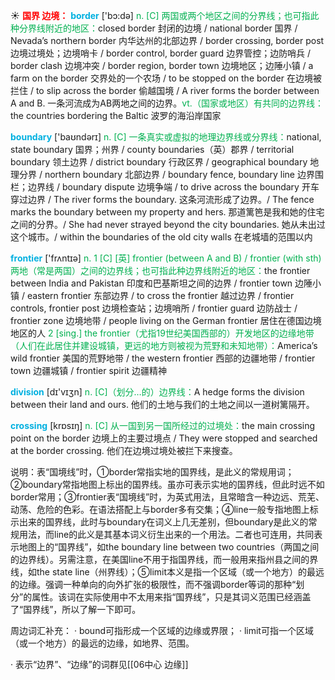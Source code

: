 ☀ <font color="red">**国界 边境：**</font>
<font color="sky blue">**border**</font> ['bɔ:də] 
<font color="#00b050">n. [C] 两国或两个地区之间的分界线；也可指此种分界线附近的地区：</font>closed border 封闭的边境 / national border 国界 / Nevada’s northern border 内华达州的北部边界 / border crossing, border post 边境过境处；边境哨卡 / border control, border guard 边界管控；边防哨兵 / border clash 边境冲突 / border region, border town 边境地区；边陲小镇 / a farm on the border 交界处的一个农场 / to be stopped on the border 在边境被拦住 / to slip across the border 偷越国境 / A river forms the border between A and B. 一条河流成为AB两地之间的边界。<font color="#00b050">vt.（国家或地区）有共同的边界线：</font>the countries bordering the Baltic 波罗的海沿岸国家 

<font color="sky blue">**boundary**</font> ['baʊndərɪ] 
<font color="#00b050">n. [C] 一条真实或虚拟的地理边界线或分界线：</font>national, state boundary 国界；州界 / county boundaries（英）郡界 / territorial boundary 领土边界 / district boundary 行政区界 / geographical boundary 地理分界 / northern boundary 北部边界 / boundary fence, boundary line 边界围栏；边界线 / boundary dispute 边境争端 / to drive across the boundary 开车穿过边界 / The river forms the boundary. 这条河流形成了边界。/ The fence marks the boundary between my property and hers. 那道篱笆是我和她的住宅之间的分界。/ She had never strayed beyond the city boundaries. 她从未出过这个城市。/ within the boundaries of the old city walls 在老城墙的范围以内

<font color="sky blue">**frontier**</font> ['frʌntɪə] 
<font color="#00b050">n. 1 [C] [英] frontier (between A and B) / frontier (with sth) 两地（常是两国）之间的边界线；也可指此种边界线附近的地区：</font>the frontier between India and Pakistan 印度和巴基斯坦之间的边界 / frontier town 边陲小镇 / eastern frontier 东部边界 / to cross the frontier 越过边界 / frontier controls, frontier post 边境检查站；边境哨所 / frontier guard 边防战士 / frontier zone 边境地带 / people living on the German frontier 居住在德国边境地区的人 <font color="#00b050">2 [sing.] the frontier（尤指19世纪美国西部的）开发地区的边缘地带（人们在此居住并建设城镇，更远的地方则被视为荒野和未知地带）：</font>America’s wild frontier 美国的荒野地带 / the western frontier 西部的边疆地带 / frontier town 边疆城镇 / frontier spirit 边疆精神

<font color="sky blue">**division**</font> [dɪ'vɪӡn] 
<font color="#00b050">n. [C]（划分…的）边界线：</font>A hedge forms the division between their land and ours. 他们的土地与我们的土地之间以一道树篱隔开。

<font color="sky blue">**crossing**</font> [krɒsɪŋ] 
<font color="#00b050">n. [C] 从一国到另一国所经过的过境处：</font>the main crossing point on the border 边境上的主要过境点 / They were stopped and searched at the border crossing. 他们在边境过境处被拦下来搜查。

说明：表“国境线”时，①border常指实地的国界线，是此义的常规用词；②boundary常指地图上标出的国界线。虽亦可表示实地的国界线，但此时远不如border常用；③frontier表“国境线”时，为英式用法，且常暗含一种边远、荒芜、动荡、危险的色彩。在语法搭配上与border多有交集；④line一般专指地图上标示出来的国界线，此时与boundary在词义上几无差别，但boundary是此义的常规用法，而line的此义是其基本词义衍生出来的一个用法。二者也可连用，共同表示地图上的“国界线”，如the boundary line between two countries（两国之间的边界线）。另需注意，在美国line不用于指国界线，而一般用来指州县之间的界线，如the state line（州界线）；⑤limit本义是指一个区域（或一个地方）的最远的边缘。强调一种单向的向外扩张的极限性，而不强调border等词的那种“划分”的属性。该词在实际使用中不太用来指“国界线”，只是其词义范围已经涵盖了“国界线”，所以了解一下即可。

周边词汇补充：
· bound可指形成一个区域的边缘或界限；
· limit可指一个区域（或一个地方）的最远的边缘，如地界、范围。

· 表示“边界”、“边缘”的词群见[[06中心 边缘]]
